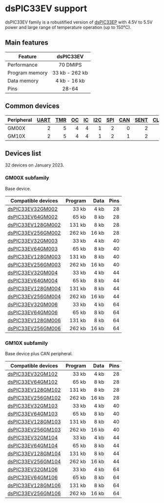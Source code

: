 # dsPIC33EV support

dsPIC33EV family is a robustified version of [dsPIC33EP](../dspic33ep/README.md) with
4.5V to 5.5V power and large range of temperature operation (up to 150°C).

## Main features

|Feature|dsPIC33EV|
|-------|:---:|
|Performance|70 DMIPS|
|Program memory|33 kb - 262 kb|
|Data memory|4 kb - 16 kb|
|Pins|28-64|

## Common devices

|Peripheral      |[UART][1]|[TMR][2] |[OC][3]  |[IC][4]  |[I2C][5] |[SPI][6] |[CAN][7] |[SENT][8]|[CLC][9] |[QEI][10] |[PWM][11] |[MCCP][12]|[SCCP][12]|
|:---------------|--------:|--------:|--------:|--------:|--------:|--------:|--------:|--------:|--------:|---------:|---------:|---------:|---------:|
|GM00X           |        2|        5|        4|        4|        1|        2|        0|        2|        0|         0|         3|         0|         0|
|GM10X           |        2|        5|        4|        4|        1|        2|        1|        2|        0|         0|         3|         0|         0|

[1]: ../../driver/uart/README.md
[2]: ../../driver/timer/README.md
[3]: ../../driver/oc/README.md
[4]: ../../driver/ic/README.md
[5]: ../../driver/i2c/README.md
[6]: ../../driver/spi/README.md
[7]: ../../driver/can/README.md
[8]: ../../driver/sent/README.md
[9]: ../../driver/clc/README.md
[10]: ../../driver/qei/README.md
[11]: ../../driver/pwm/README.md
[12]: ../../driver/mccp/README.md

## Devices list

32 devices on January 2023.

### GM00X subfamily

Base device.

|Compatible devices|Program|Data|Pins|
|---------|--:|--:|--:|
|[dsPIC33EV32GM002](http://microchip.com/wwwproducts/en/dsPIC33EV32GM002)  |  33 kb|   4 kb| 28|
|[dsPIC33EV64GM002](http://microchip.com/wwwproducts/en/dsPIC33EV64GM002)  |  65 kb|   8 kb| 28|
|[dsPIC33EV128GM002](http://microchip.com/wwwproducts/en/dsPIC33EV128GM002)| 131 kb|   8 kb| 28|
|[dsPIC33EV256GM002](http://microchip.com/wwwproducts/en/dsPIC33EV256GM002)| 262 kb|  16 kb| 28|
|[dsPIC33EV32GM003](http://microchip.com/wwwproducts/en/dsPIC33EV32GM003)  |  33 kb|   4 kb| 40|
|[dsPIC33EV64GM003](http://microchip.com/wwwproducts/en/dsPIC33EV64GM003)  |  65 kb|   8 kb| 40|
|[dsPIC33EV128GM003](http://microchip.com/wwwproducts/en/dsPIC33EV128GM003)| 131 kb|   8 kb| 40|
|[dsPIC33EV256GM003](http://microchip.com/wwwproducts/en/dsPIC33EV256GM003)| 262 kb|  16 kb| 40|
|[dsPIC33EV32GM004](http://microchip.com/wwwproducts/en/dsPIC33EV32GM004)  |  33 kb|   4 kb| 44|
|[dsPIC33EV64GM004](http://microchip.com/wwwproducts/en/dsPIC33EV64GM004)  |  65 kb|   8 kb| 44|
|[dsPIC33EV128GM004](http://microchip.com/wwwproducts/en/dsPIC33EV128GM004)| 131 kb|   8 kb| 44|
|[dsPIC33EV256GM004](http://microchip.com/wwwproducts/en/dsPIC33EV256GM004)| 262 kb|  16 kb| 44|
|[dsPIC33EV32GM006](http://microchip.com/wwwproducts/en/dsPIC33EV32GM006)  |  33 kb|   4 kb| 64|
|[dsPIC33EV64GM006](http://microchip.com/wwwproducts/en/dsPIC33EV64GM006)  |  65 kb|   8 kb| 64|
|[dsPIC33EV128GM006](http://microchip.com/wwwproducts/en/dsPIC33EV128GM006)| 131 kb|   8 kb| 64|
|[dsPIC33EV256GM006](http://microchip.com/wwwproducts/en/dsPIC33EV256GM006)| 262 kb|  16 kb| 64|


### GM10X subfamily

Base device plus CAN peripheral.

|Compatible devices|Program|Data|Pins|
|---------|--:|--:|--:|
|[dsPIC33EV32GM102](http://microchip.com/wwwproducts/en/dsPIC33EV32GM102)  |  33 kb|   4 kb| 28|
|[dsPIC33EV64GM102](http://microchip.com/wwwproducts/en/dsPIC33EV64GM102)  |  65 kb|   8 kb| 28|
|[dsPIC33EV128GM102](http://microchip.com/wwwproducts/en/dsPIC33EV128GM102)| 131 kb|   8 kb| 28|
|[dsPIC33EV256GM102](http://microchip.com/wwwproducts/en/dsPIC33EV256GM102)| 262 kb|  16 kb| 28|
|[dsPIC33EV32GM103](http://microchip.com/wwwproducts/en/dsPIC33EV32GM103)  |  33 kb|   4 kb| 40|
|[dsPIC33EV64GM103](http://microchip.com/wwwproducts/en/dsPIC33EV64GM103)  |  65 kb|   8 kb| 40|
|[dsPIC33EV128GM103](http://microchip.com/wwwproducts/en/dsPIC33EV128GM103)| 131 kb|   8 kb| 40|
|[dsPIC33EV256GM103](http://microchip.com/wwwproducts/en/dsPIC33EV256GM103)| 262 kb|  16 kb| 40|
|[dsPIC33EV32GM104](http://microchip.com/wwwproducts/en/dsPIC33EV32GM104)  |  33 kb|   4 kb| 44|
|[dsPIC33EV64GM104](http://microchip.com/wwwproducts/en/dsPIC33EV64GM104)  |  65 kb|   8 kb| 44|
|[dsPIC33EV128GM104](http://microchip.com/wwwproducts/en/dsPIC33EV128GM104)| 131 kb|   8 kb| 44|
|[dsPIC33EV256GM104](http://microchip.com/wwwproducts/en/dsPIC33EV256GM104)| 262 kb|  16 kb| 44|
|[dsPIC33EV32GM106](http://microchip.com/wwwproducts/en/dsPIC33EV32GM106)  |  33 kb|   4 kb| 64|
|[dsPIC33EV64GM106](http://microchip.com/wwwproducts/en/dsPIC33EV64GM106)  |  65 kb|   8 kb| 64|
|[dsPIC33EV128GM106](http://microchip.com/wwwproducts/en/dsPIC33EV128GM106)| 131 kb|   8 kb| 64|
|[dsPIC33EV256GM106](http://microchip.com/wwwproducts/en/dsPIC33EV256GM106)| 262 kb|  16 kb| 64|
